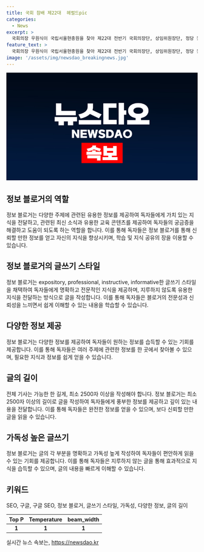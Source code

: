 ```yaml
---
title: 국회 참배 제22대  헤럴드pic
categories:
  - News
excerpt: >
  국회의장 우원식이 국립서울현충원을 찾아 제22대 전반기 국회의장단, 상임위원장단, 정당 원내대표들과 함께 참배하고 있다. (문장 길이: 66자)
feature_text: >
  국회의장 우원식이 국립서울현충원을 찾아 제22대 전반기 국회의장단, 상임위원장단, 정당 원내대표들과 함께 참배하고 있다. (문장 길이: 66자)
image: '/assets/img/newsdao_breakingnews.jpg'
---
```


<p><img src="/assets/img/newsdao_breakingnews.jpg" alt="pcversion 속보" /></p>

<h2 data-ke-size="size26">정보 블로거의 역할</h2>

<p data-ke-size="size16">정보 블로거는 다양한 주제에 관련된 유용한 정보를 제공하여 독자들에게 가치 있는 지식을 전달하고, 관련된 최신 소식과 유용한 교육 콘텐츠를 제공하여 독자들의 궁금증을 해결하고 도움이 되도록 하는 역할을 합니다. 이를 통해 독자들은 정보 블로거를 통해 신뢰할 만한 정보를 얻고 자신의 지식을 향상시키며, 학습 및 지식 공유의 장을 이용할 수 있습니다.</p>

<h2 data-ke-size="size26">정보 블로거의 글쓰기 스타일</h2>

<p data-ke-size="size16">정보 블로거는 expository, professional, instructive, informative한 글쓰기 스타일을 채택하여 독자들에게 명확하고 전문적인 지식을 제공하며, 지루하지 않도록 유용한 지식을 전달하는 방식으로 글을 작성합니다. 이를 통해 독자들은 블로거의 전문성과 신뢰성을 느끼면서 쉽게 이해할 수 있는 내용을 학습할 수 있습니다.</p>

<h2 data-ke-size="size26">다양한 정보 제공</h2>

<p data-ke-size="size16">정보 블로거는 다양한 정보를 제공하여 독자들이 원하는 정보를 습득할 수 있는 기회를 제공합니다. 이를 통해 독자들은 여러 주제에 관련한 정보를 한 곳에서 찾아볼 수 있으며, 필요한 지식과 정보를 쉽게 얻을 수 있습니다.</p>

<h2 data-ke-size="size26">글의 길이</h2>

<p data-ke-size="size16">전체 기사는 가능한 한 길게, 최소 2500자 이상을 작성해야 합니다. 정보 블로거는 최소 2500자 이상의 길이로 글을 작성하여 독자들에게 풍부한 정보를 제공하고 깊이 있는 내용을 전달합니다. 이를 통해 독자들은 완전한 정보를 얻을 수 있으며, 보다 신뢰할 만한 글을 읽을 수 있습니다.</p>

<h2 data-ke-size="size26">가독성 높은 글쓰기</h2>

<p data-ke-size="size16">정보 블로거는 글의 각 부분을 명확하고 가독성 높게 작성하여 독자들이 편안하게 읽을 수 있는 기회를 제공합니다. 이를 통해 독자들은 지루하지 않는 글을 통해 효과적으로 지식을 습득할 수 있으며, 글의 내용을 빠르게 이해할 수 있습니다.</p>

<h2 data-ke-size="size26">키워드</h2>

<p data-ke-size="size16">SEO, 구글, 구글 SEO, 정보 블로거, 글쓰기 스타일, 가독성, 다양한 정보, 글의 길이</p>

<table>
    <thead>
        <tr>
            <th style="text-align: center;">Top P</th>
            <th style="text-align: center;">Temperature</th>
            <th style="text-align: center;">beam_width</th>
        </tr>
    </thead>
    <tbody>
        <tr>
            <td style="text-align: center; height: 17px;"><b>1</b></td>
            <td style="text-align: center; height: 17px;"><b>1</b></td>
            <td style="text-align: center; height: 17px;"><b>1</b></td>
        </tr>
    </tbody>
</table>
실시간 뉴스 속보는, <a href="https://newsdao.kr" rel="dofollow">https://newsdao.kr</a>


